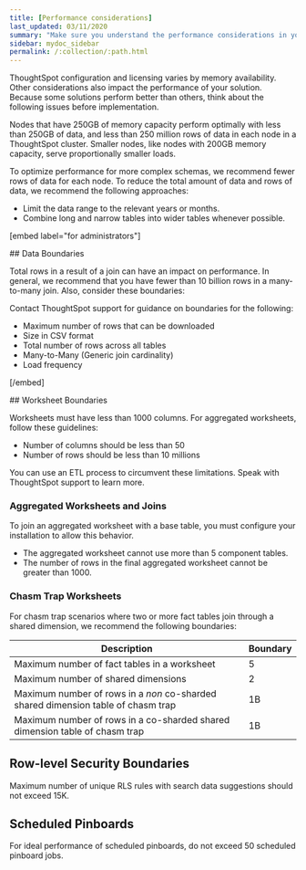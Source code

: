 ```yaml
---
title: [Performance considerations]
last_updated: 03/11/2020
summary: "Make sure you understand the performance considerations in your installation."
sidebar: mydoc_sidebar
permalink: /:collection/:path.html
---
```

ThoughtSpot configuration and licensing varies by memory availability. Other considerations also impact the performance of your solution. Because some solutions perform better than others, think about the following issues before implementation.

Nodes that have 250GB of memory capacity perform optimally with less than 250GB of data, and less than 250 million rows of data in each node in a ThoughtSpot cluster. Smaller nodes, like nodes with 200GB memory capacity, serve proportionally smaller loads.

To optimize performance for more complex schemas, we recommend fewer rows of data for each node.
To reduce the total amount of data and rows of data, we recommend the following approaches:

- Limit the data range to the relevant years or months.
- Combine long and narrow tables into wider tables whenever possible.
<p>[embed label="for administrators"]</p>
## Data Boundaries

Total rows in a result of a join can have an impact on performance. In general, we recommend that you have fewer than 10 billion rows in a many-to-many join. Also, consider these boundaries:

Contact ThoughtSpot support for guidance on boundaries for the following:
- Maximum number of rows that can be downloaded
- Size in CSV format
- Total number of rows across all tables
- Many-to-Many (Generic join cardinality)
- Load frequency
<p>[/embed]</p>
## Worksheet Boundaries

Worksheets must have less than 1000 columns. For aggregated worksheets, follow these guidelines:

* Number of columns should be less than 50
* Number of rows should be less than 10 millions

You can use an ETL process to circumvent these limitations. Speak with ThoughtSpot support to learn more.

### Aggregated Worksheets and Joins

To join an aggregated worksheet with a base table, you must configure your installation to allow this behavior.
* The aggregated worksheet cannot use more than 5 component tables.
* The number of rows in the final aggregated worksheet cannot be greater than 1000.

### Chasm Trap Worksheets

For chasm trap scenarios where two or more fact tables join through a shared dimension, we recommend the following boundaries:

|Description |Boundary|
|-------------------------|--------------------|
|Maximum number of fact tables in a worksheet	|5|
|Maximum number of shared dimensions	|2|
|Maximum number of rows in a _non_ co-sharded shared dimension table of chasm trap	|1B|
|Maximum number of rows in a co-sharded shared dimension table of chasm trap	| 1B |

## Row-level Security Boundaries

Maximum number of unique RLS rules with search data suggestions should not exceed 15K.

## Scheduled Pinboards

For ideal performance of scheduled pinboards, do not exceed 50 scheduled pinboard jobs.
